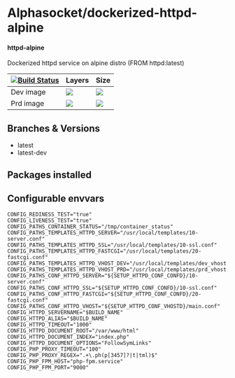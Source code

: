 # Alphasocket/dockerized-httpd-alpine
#### httpd-alpine
Dockerized httpd service on alpine distro (FROM httpd:latest)


| [![Build Status](https://semaphoreci.com/api/v1/alphasocket/dockerized-httpd-alpine/branches/latest/badge.svg)](https://semaphoreci.com/alphasocket/dockerized-httpd-alpine) | Layers | Size  |
| ----- | ----- | ----- |
| Dev image | [![](https://images.microbadger.com/badges/image/03192859189254/dockerized-httpd-alpine:latest.svg)](https://microbadger.com/images/03192859189254/httpd-alpine:latest ) | [![](https://images.microbadger.com/badges/version/03192859189254/dockerized-httpd-alpine:latest.svg)](https://microbadger.com/images/03192859189254/httpd-alpine:latest) |
| Prd image | [![](https://images.microbadger.com/badges/image/alphasocket/httpd-alpine:latest.svg)](https://microbadger.com/images/alphasocket/httpd-alpine:latest ) | [![](https://images.microbadger.com/badges/version/alphasocket/httpd-alpine:latest.svg)](https://microbadger.com/images/alphasocket/httpd-alpine:latest) |

## Branches & Versions
- latest
- latest-dev


## Packages installed


## Configurable envvars
~~~
CONFIG_REDINESS_TEST="true"
CONFIG_LIVENESS_TEST="true"
CONFIG_PATHS_CONTAINER_STATUS="/tmp/container_status"
CONFIG_PATHS_TEMPLATES_HTTPD_SERVER="/usr/local/templates/10-server.conf"
CONFIG_PATHS_TEMPLATES_HTTPD_SSL="/usr/local/templates/10-ssl.conf"
CONFIG_PATHS_TEMPLATES_HTTPD_FASTCGI="/usr/local/templates/20-fastcgi.conf"
CONFIG_PATHS_TEMPLATES_HTTPD_VHOST_DEV="/usr/local/templates/dev_vhost.conf"
CONFIG_PATHS_TEMPLATES_HTTPD_VHOST_PRD="/usr/local/templates/prd_vhost.conf"
CONFIG_PATHS_CONF_HTTPD_SERVER="${SETUP_HTTPD_CONF_CONFD}/10-server.conf"
CONFIG_PATHS_CONF_HTTPD_SSL="${SETUP_HTTPD_CONF_CONFD}/10-ssl.conf"
CONFIG_PATHS_CONF_HTTPD_FASTCGI="${SETUP_HTTPD_CONF_CONFD}/20-fastcgi.conf"
CONFIG_PATHS_CONF_HTTPD_VHOST="${SETUP_HTTPD_CONF_VHOSTD}/main.conf"
CONFIG_HTTPD_SERVERNAME="$BUILD_NAME"
CONFIG_HTTPD_ALIAS="$BUILD_NAME"
CONFIG_HTTPD_TIMEOUT="1000"
CONFIG_HTTPD_DOCUMENT_ROOT="/var/www/html"
CONFIG_HTTPD_DOCUMENT_INDEX="index.php"
CONFIG_HTTPD_DOCUMENT_OPTIONS="FollowSymLinks"
CONFIG_PHP_PROXY_TIMEOUT="100"
CONFIG_PHP_PROXY_REGEX=".+\.ph(p[3457]?|t|tml)$"
CONFIG_PHP_FPM_HOST="php-fpm.service"
CONFIG_PHP_FPM_PORT="9000"
~~~
